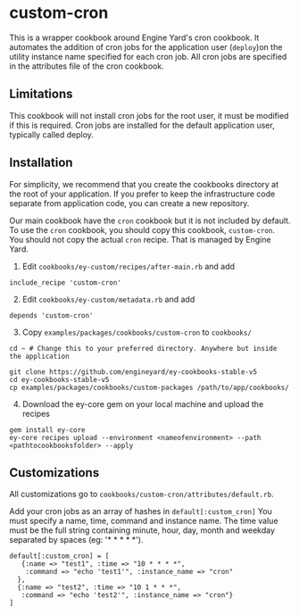 # custom-cron

This is a wrapper cookbook around Engine Yard's cron cookbook.  It automates the
addition of cron jobs  for the application user (`deploy`)on the utility
instance name specified for each cron job. All cron jobs are specified in the
attributes file of the cron cookbook.

## Limitations
This cookbook will not install cron jobs for the root user, it must be modified
if this is required.  Cron jobs are installed for the default application user,
typically called deploy.

## Installation

For simplicity, we recommend that you create the cookbooks directory at the root
of your application. If you prefer to keep the infrastructure code separate from
application code, you can create a new repository.

Our main cookbook have the `cron` cookbook but it is not included by default.
To use the `cron` cookbook, you should copy this cookbook, `custom-cron`.
You should not copy the actual `cron` recipe. That is managed by Engine
Yard.

1. Edit `cookbooks/ey-custom/recipes/after-main.rb` and add

  ```
  include_recipe 'custom-cron'
  ```

2. Edit `cookbooks/ey-custom/metadata.rb` and add

  ```
  depends 'custom-cron'
  ```

3. Copy `examples/packages/cookbooks/custom-cron` to `cookbooks/`

  ```
  cd ~ # Change this to your preferred directory. Anywhere but inside the application

  git clone https://github.com/engineyard/ey-cookbooks-stable-v5
  cd ey-cookbooks-stable-v5
  cp examples/packages/cookbooks/custom-packages /path/to/app/cookbooks/
  ```

4. Download the ey-core gem on your local machine and upload the recipes

  ```
  gem install ey-core
  ey-core recipes upload --environment <nameofenvironment> --path <pathtocookbooksfolder> --apply
  ```

## Customizations

All customizations go to `cookbooks/custom-cron/attributes/default.rb`.

Add your cron jobs as an array of hashes in `default[:custom_cron]` You must
specify a name, time, command and instance name.  The time value must be the
full string containing minute, hour, day, month and weekday separated by spaces
(eg: '* * * * *').

```
default[:custom_cron] = [
   {:name => "test1", :time => "10 * * * *",
    :command => "echo 'test1'", :instance_name => "cron"
  },
  {:name => "test2", :time => "10 1 * * *",
   :command => "echo 'test2'", :instance_name => "cron"}
]
```
